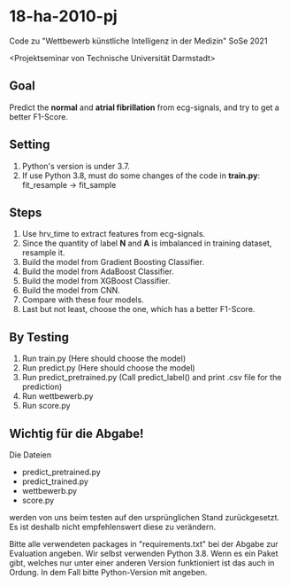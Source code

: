 # 18-ha-2010-pj
Code zu "Wettbewerb künstliche Intelligenz in der Medizin" SoSe 2021

<Projektseminar von Technische Universität Darmstadt>

## Goal
Predict the **normal** and **atrial fibrillation** from ecg-signals, and try to get a better F1-Score.

## Setting
1. Python's version is under 3.7.
2. If use Python 3.8, must do some changes of the code in **train.py**: fit_resample -> fit_sample

## Steps
1. Use hrv_time to extract features from ecg-signals.
2. Since the quantity of label **N** and **A** is imbalanced in training dataset, resample it.
3. Build the model from Gradient Boosting Classifier.
4. Build the model from AdaBoost Classifier.
5. Build the model from XGBoost Classifier.
6. Build the model from CNN.
7. Compare with these four models.
8. Last but not least, choose the one, which has a better F1-Score.

## By Testing
1. Run train.py (Here should choose the model)
2. Run predict.py (Here should choose the model)
3. Run predict_pretrained.py (Call predict_label() and print .csv file for the prediction)
4. Run wettbewerb.py
5. Run score.py
    
## Wichtig für die Abgabe!

Die Dateien 
- predict_pretrained.py
- predict_trained.py
- wettbewerb.py
- score.py

werden von uns beim testen auf den ursprünglichen Stand zurückgesetzt. Es ist deshalb nicht empfehlenswert diese zu verändern.

Bitte alle verwendeten packages in "requirements.txt" bei der Abgabe zur Evaluation angeben. Wir selbst verwenden Python 3.8. Wenn es ein Paket gibt, welches nur unter einer anderen Version funktioniert ist das auch in Ordung. In dem Fall bitte Python-Version mit angeben.
